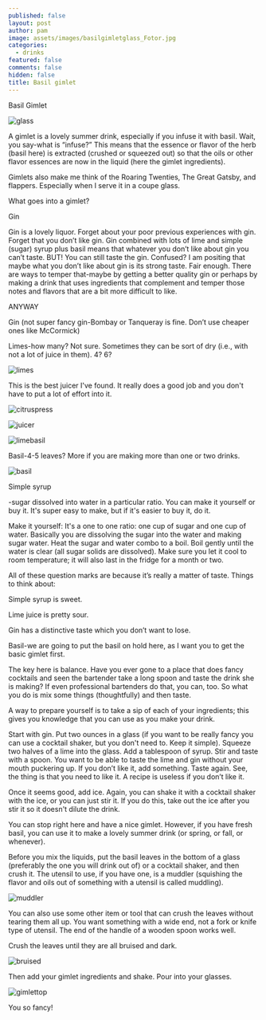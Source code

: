 ```yaml
---
published: false
layout: post
author: pam
image: assets/images/basilgimletglass_Fotor.jpg
categories:
  - drinks
featured: false
comments: false
hidden: false
title: Basil gimlet
---
```

Basil Gimlet

![glass](/assets/images/basilgimletglass_Fotor.jpg)

A gimlet is a lovely summer drink, especially if you infuse it with basil. Wait, you say-what is “infuse?” This means that the essence or flavor of the herb (basil here) is extracted (crushed or squeezed out) so that the oils or other flavor essences are now in the liquid (here the gimlet ingredients). 

Gimlets also make me think of the Roaring Twenties, The Great Gatsby, and flappers. Especially when I serve it in a coupe glass.


What goes into a gimlet?

Gin

Gin is a lovely liquor. Forget about your poor previous experiences with gin.  Forget that you don’t like gin. Gin combined with lots of lime and simple (sugar) syrup plus basil means that whatever you don’t like about gin you can’t taste. BUT! You can still taste the gin. Confused? I am positing that maybe what you don’t like about gin is its strong taste. Fair enough. There are ways to temper that-maybe by getting a better quality gin or perhaps by making a drink that uses ingredients that complement and temper those notes and flavors that are a bit more difficult to like.

ANYWAY

Gin (not super fancy gin-Bombay or Tanqueray is fine. Don’t use cheaper ones like McCormick)

Limes-how many?  Not sure.  Sometimes they can be sort of dry (i.e., with not a lot of juice in them). 4? 6? 

![limes](/assets/images/twolimes.jpg)


This is the best juicer I've found. It really does a good job and you don't have to put a lot of effort into it. 

![citruspress](/assets/images/citruspress.jpg)


![juicer](/assets/images/limeinjuicer_Fotor.jpg)


![limebasil](/assets/images/limeplusbasil_Fotor.jpg)


Basil-4-5 leaves? More if you are making more than one or two drinks.

![basil](/assets/images/basil.jpg)


Simple syrup


-sugar dissolved into water in a particular ratio. You can make it yourself or buy it. It's super easy to make, but if it's easier to buy it, do it.

Make it yourself: It's a one to one ratio: one cup of sugar and one cup of water. Basically you are dissolving the sugar into the water and making sugar water. Heat the sugar and water combo to a boil. Boil gently until the water is clear (all sugar solids are dissolved). Make sure you let it cool to room temperature; it will also last in the fridge for a month or two.



All of these question marks are because it’s really a matter of taste.  Things to think about:

Simple syrup is sweet.

Lime juice is pretty sour.

Gin has a distinctive taste which you don’t want to lose.

Basil-we are going to put the basil on hold here, as I want you to get the basic gimlet first.



The key here is balance.  Have you ever gone to a place that does fancy cocktails and seen the bartender take a long spoon and taste the drink she is making?  If even professional bartenders do that, you can, too.  So what you do is mix some things (thoughtfully) and then taste.

A way to prepare yourself is to take a sip of each of your ingredients; this gives you knowledge that you can use as you make your drink.

Start with gin.  Put two ounces in a glass (if you want to be really fancy you can use a cocktail shaker, but you don't need to. Keep it simple). Squeeze two halves of a lime into the glass. Add a tablespoon of syrup.  Stir and taste with a spoon.  You want to be able to taste the lime and gin without your mouth puckering up. If you don’t like it, add something. Taste again.  See, the thing is that you need to like it.  A recipe is useless if you don’t like it.

Once it seems good, add ice.  Again, you can shake it with a cocktail shaker with the ice, or you can just stir it. If you do this, take out the ice after you stir it so it doesn't dilute the drink.  

You can stop right here and have a nice gimlet. However, if you have fresh basil, you can use it to make a lovely summer drink (or spring, or fall, or whenever).

Before you mix the liquids, put the basil leaves in the bottom of a glass (preferably the one you will drink out of) or a cocktail shaker, and then crush it.  The utensil to use, if you have one, is a muddler (squishing the flavor and oils out of something with a utensil is called muddling). 

![muddler](/assets/images/basilmuddler_Fotor.jpg)

You can also use some other item or tool that can crush the leaves without tearing them all up. You want something with a wide end, not a fork or knife type of utensil. The end of the handle of a wooden spoon works well.

Crush the leaves until they are all bruised and dark. 

![bruised](/assets/images/bruisedbasil_Fotor.jpg)


Then add your gimlet ingredients and shake. Pour into your glasses.

![gimlettop](/assets/images/gimlettop.jpg)


You so fancy!
